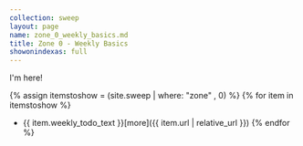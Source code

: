 ```yaml
---
collection: sweep
layout: page
name: zone_0_weekly_basics.md
title: Zone 0 - Weekly Basics
showonindexas: full
---
```


I'm here!

{% assign itemstoshow = (site.sweep | where: "zone" , 0) %}
{% for item in itemstoshow %}
* {{ item.weekly_todo_text }}[more]({{ item.url | relative_url }})
{% endfor %}
